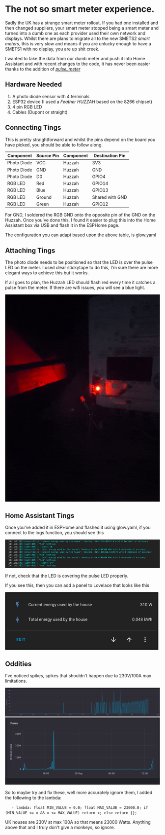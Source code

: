 # The not so smart meter experience. 

Sadly the UK has a strange smart meter rollout. If you had one installed and then changed suppliers, your smart meter stopped being a smart meter and turned into a dumb one as each provider used their own network and displays. Whilst there are plans to migrate all to the new SMETS2 *smart meters*, this is very slow and means if you are unlucky enough to have a SMETS1 with no display, you are up shit creek. 

I wanted to take the data from our dumb meter and push it into Home Assistant and with recent changes to the code, it has never been easier thanks to the addition of *[pulse_meter](https://esphome.io/components/sensor/pulse_meter.html)*

## Hardware Needed

1. A photo diode sensor with 4 terminals
2. ESP32 device (I used a *Feather HUZZAH* based on the 8266 chipset)
3. 4 pin RGB LED
4. Cables (Dupont or straight)

## Connecting Tings

This is pretty straightforward and whilst the pins depend on the board you have picked, you should be able to follow along. 


| Component   | Source Pin | Component | Destination Pin |
| ----------- | ---------- | --------- | --------------- |
| Photo Diode | VCC        | Huzzah    | 3V3             |
| Photo Diode | GND        | Huzzah    | GND             |
| Photo Diode | D0         | Huzzah    | GPIO4           |
| RGB LED     | Red        | Huzzah    | GPIO14          |
| RGB LED     | Blue       | Huzzah    | GPIO13          |
| RGB LED     | Ground     | Huzzah    | Shared with GND |
| RGB LED     | Green      | Huzzah    | GPIO12          |

For GND, I soldered the RGB GND onto the opposite pin of the GND on the Huzzah. Once you've done this, I found it easier to plug this into the Home Assistant box via USB and flash it in the ESPHome page. 

The configuration you can adapt based upon the above table, is glow.yaml 

## Attaching Tings

The photo diode needs to be positioned so that the LED is over the pulse LED on the meter. I used clear stickytape to do this, I'm sure there are more elegant ways to achieve this but it works. 

If all goes to plan, the Huzzah LED should flash red every time it catches a pulse from the meter. If there are wifi issues, you will see a blue light. 

![glow](../images/glow.gif)

## Home Assistant Tings

Once you've added it in ESPHome and flashed it using glow.yaml, if you connect to the logs function, you should see this

![glow_console](../images/glow_console.png)

If not, check that the LED is covering the pulse LED properly. 

If you see this, then you can add a panel to Lovelace that looks like this

![glow_stats](../images/glow_stats.png)

## Oddities 

I've noticed spikes, spikes that shouldn't happen due to 230V/100A max limitations. 

![](../images/glow_stats2.png)
![](../images/glow_stats3.png)

So to maybe try and fix these, well more accurately ignore them, I added the following to the lambda:

`   - lambda: float MIN_VALUE = 0.0;
                float MAX_VALUE = 23000.0;
                if (MIN_VALUE <= x && x <= MAX_VALUE) return x;
                else return {};`
                
UK houses are 230V at max 100A so that means 23000 Watts. Anything above that and I truly don't give a monkeys, so ignore. 